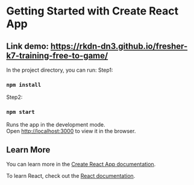 # Getting Started with Create React App

## Link demo: https://rkdn-dn3.github.io/fresher-k7-training-free-to-game/



In the project directory, you can run:
Step1:
### `npm install`
Step2:
### `npm start`

Runs the app in the development mode.\
Open [http://localhost:3000](http://localhost:3000) to view it in the browser.


 

## Learn More

You can learn more in the [Create React App documentation](https://facebook.github.io/create-react-app/docs/getting-started).

To learn React, check out the [React documentation](https://reactjs.org/).
